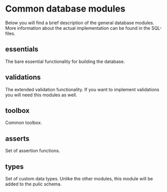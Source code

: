 # Common database modules
Below you will find a brief description of the general database modules. More information about the actual implementation can be found in the SQL-files.

## essentials
The bare essential functionality for building the database.

## validations
The extended validation functionality. If you want to implement validations you will need this modules as well.

## toolbox
Common toolbox.

## asserts
Set of assertion functions.

## types
Set of custom data types. Unlike the other modules, this module will be added to the pulic schema.
